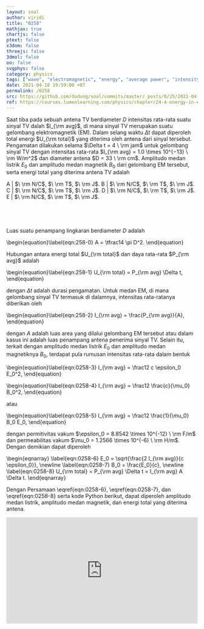 ```yaml
---
layout: soal
author: viridi
title: "0258"
mathjax: true
chartjs: false
ptext: false
x3dom: false
threejs: false
3dmol: false
oo: false
svgphys: false
category: physics
tags: ["wave", "electromagnetic", "energy", "average power", "intensity", "magnetic field", "electric field", "tutorial-6", "fi1202", "2020-2"]
date: 2021-04-18 19:59:00 +07
permalink: /0258
src: https://github.com/dudung/soal/commits/master/_posts/0/25/2021-04-18-elementary-physics-tutorial-6-8.md
ref: https://courses.lumenlearning.com/physics/chapter/24-4-energy-in-electromagnetic-waves/
---
```

Saat tiba pada sebuah antena TV berdiameter $D$ intensitas rata-rata suatu sinyal TV dalah $I_{\rm avg}$, di mana sinyal TV merupakan suatu gelombang elektromagnetik (EM). Dalam selang waktu $\Delta t$ dapat diperoleh total energi $U_{\rm total}$ yang diterima oleh antena dari sinyal tersebut. Pengamatan dilakukan selama $\Delta t =  4 \ \rm jam$ untuk gelombang sinyal TV dengan intensitas rata-rata $I_{\rm avg} = 1.0 \times 10^{−13} \ \rm W/m^2$ dan diameter antena $D = 33 \ \rm cm$. Amplitudo medan listrik $E_0$ dan amplitudo medan magnetik $B_0$ dari gelombang EM tersebut, serta energi total yang diterima antena TV adalah

A | $\ \rm N/C$, $\ \rm T$, $\ \rm J$.
B | $\ \rm N/C$, $\ \rm T$, $\ \rm J$.
C | $\ \rm N/C$, $\ \rm T$, $\ \rm J$.
D | $\ \rm N/C$, $\ \rm T$, $\ \rm J$.
E | $\ \rm N/C$, $\ \rm T$, $\ \rm J$.


## &nbsp;
Luas suatu penampang lingkaran berdiameter $D$ adalah

\begin{equation}\label{eqn:258-0}
A = \tfrac14 \pi D^2.
\end{equation}

Hubungan antara energi total $U_{\rm total}$ dan daya rata-rata $P_{\rm avg}$ adalah

\begin{equation}\label{eqn:258-1}
U_{\rm total} = P_{\rm avg} \Delta t,
\end{equation}

dengan $\Delta t$ adalah durasi pengamatan. Untuk medan EM, di mana gelombang sinyal TV termasuk di dalamnya, intensitas rata-ratanya diberikan oleh

\begin{equation}\label{eqn:258-2}
I_{\rm avg} = \frac{P_{\rm avg}}{A},
\end{equation}

dengan $A$ adalah luas area yang dilalui gelombang EM tersebut atau dalam kasus ini adalah luas penampang antena penerima sinyal TV. Selain itu, terkait dengan amplitudo medan listrik $E_0$ dan amplitudo medan magnetiknya $B_0$, terdapat pula rumusan intensitas rata-rata dalam bentuk

\begin{equation}\label{eqn:0258-3}
I_{\rm avg} = \frac12 c \epsilon_0 E_0^2,
\end{equation}

\begin{equation}\label{eqn:0258-4}
I_{\rm avg} = \frac12 \frac{c}{\mu_0} B_0^2,
\end{equation}

atau 

\begin{equation}\label{eqn:0258-5}
I_{\rm avg} = \frac12 \frac{1}{\mu_0} B_0 E_0,
\end{equation}

dengan permitivitas vakum $\epsilon_0 = 8.8542 \times 10^{-12} \ \rm F/m$ dan permeabilitas vakum $\mu_0 = 1.2566 \times 10^{-6} \ \rm H/m$. Dengan demikian dapat diperoleh

\begin{eqnarray}
\label{eqn:0258-6} E_0 = \sqrt{\frac{2 I_{\rm avg}}{c \epsilon_0}}, \newline
\label{eqn:0258-7} B_0 = \frac{E_0}{c}, \newline
\label{eqn:0258-8} U_{\rm total} = P_{\rm avg} \Delta t = I_{\rm avg} A \Delta t.
\end{eqnarray}

Dengan Persamaan \eqref{eqn:0258-6}, \eqref{eqn:0258-7}, dan \eqref{eqn:0258-8} serta kode Python berikut, dapat diperoleh amplitudo medan listrik, amplitudo medan magnetik, dan energi total yang diterima antena.

<iframe src="https://trinket.io/embed/python/dbdb36ffc6" width="100%" height="280" frameborder="0" marginwidth="0" marginheight="0" allowfullscreen></iframe>
